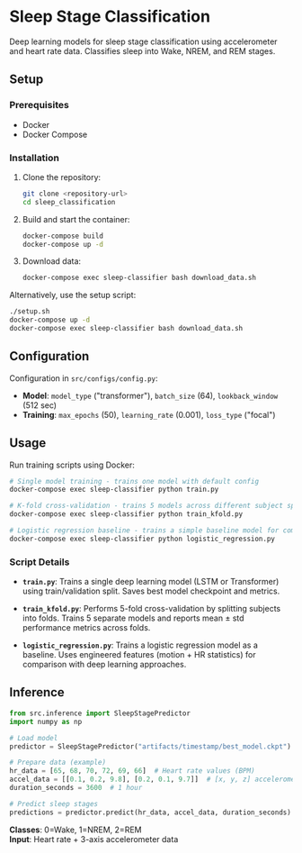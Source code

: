 # Sleep Stage Classification

Deep learning models for sleep stage classification using accelerometer and heart rate data. Classifies sleep into Wake, NREM, and REM stages.

## Setup

### Prerequisites
- Docker
- Docker Compose

### Installation

1. Clone the repository:
   ```bash
   git clone <repository-url>
   cd sleep_classification
   ```

2. Build and start the container:
   ```bash
   docker-compose build
   docker-compose up -d
   ```

3. Download data:
   ```bash
   docker-compose exec sleep-classifier bash download_data.sh
   ```

Alternatively, use the setup script:
```bash
./setup.sh
docker-compose up -d
docker-compose exec sleep-classifier bash download_data.sh
```

## Configuration

Configuration in `src/configs/config.py`:
- **Model**: `model_type` ("transformer"), `batch_size` (64), `lookback_window` (512 sec)
- **Training**: `max_epochs` (50), `learning_rate` (0.001), `loss_type` ("focal")

## Usage

Run training scripts using Docker:

```bash
# Single model training - trains one model with default config
docker-compose exec sleep-classifier python train.py

# K-fold cross-validation - trains 5 models across different subject splits for robust evaluation
docker-compose exec sleep-classifier python train_kfold.py

# Logistic regression baseline - trains a simple baseline model for comparison
docker-compose exec sleep-classifier python logistic_regression.py
```

### Script Details

- **`train.py`**: Trains a single deep learning model (LSTM or Transformer) using train/validation split. Saves best model checkpoint and metrics.

- **`train_kfold.py`**: Performs 5-fold cross-validation by splitting subjects into folds. Trains 5 separate models and reports mean ± std performance metrics across folds.

- **`logistic_regression.py`**: Trains a logistic regression model as a baseline. Uses engineered features (motion + HR statistics) for comparison with deep learning approaches.

## Inference

```python
from src.inference import SleepStagePredictor
import numpy as np

# Load model
predictor = SleepStagePredictor("artifacts/timestamp/best_model.ckpt")

# Prepare data (example)
hr_data = [65, 68, 70, 72, 69, 66]  # Heart rate values (BPM)
accel_data = [[0.1, 0.2, 9.8], [0.2, 0.1, 9.7]]  # [x, y, z] accelerometer
duration_seconds = 3600  # 1 hour

# Predict sleep stages
predictions = predictor.predict(hr_data, accel_data, duration_seconds)
```

**Classes**: 0=Wake, 1=NREM, 2=REM  
**Input**: Heart rate + 3-axis accelerometer data